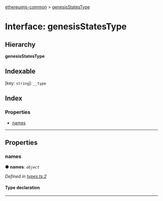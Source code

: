 [ethereumjs-common](../README.md) > [genesisStatesType](../interfaces/genesisstatestype.md)

# Interface: genesisStatesType

## Hierarchy

**genesisStatesType**

## Indexable

\[key: `string`\]:&nbsp;`__type`

## Index

### Properties

- [names](genesisstatestype.md#names)

---

## Properties

<a id="names"></a>

### names

**● names**: _`object`_

_Defined in [types.ts:2](https://github.com/ethereumjs/ethereumjs-common/blob/c779647/src/types.ts#L2)_

#### Type declaration

[key: `string`]: `string`

---
